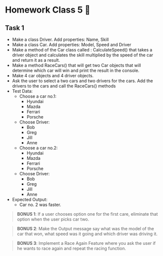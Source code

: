# Homework Class 5 📒

## Task 1
* Make a class Driver. Add properties: Name, Skill
* Make a class Car. Add properties: Model, Speed and Driver
* Make a method of the Car class called : CalculateSpeed() that takes a driver object and calculates the skill multiplied by the speed of the car and return it as a result.
* Make a method RaceCars() that will get two Car objects that will determine which car will win and print the result in the console. 
* Make 4 car objects and 4 driver objects.
* Ask the user to select a two cars and two drivers for the cars. Add the drivers to the cars and call the RaceCars() methods
* Test Data:
  * Choose a car no.1: 
    * Hyundai
    * Mazda
    * Ferrari
    * Porsche
  * Choose Driver:
    * Bob
    * Greg
    * Jill
    * Anne
  * Choose a car no.2:
    * Hyundai
    * Mazda
    * Ferrari
    * Porsche
  * Choose Driver:
    * Bob
    * Greg
    * Jill
    * Anne
* Expected Output:
  * Car no. 2 was faster.

> **BONUS 1**: If a user chooses option one for the first care, eliminate that option when the user picks car two. 

> **BONUS 2**: Make the Output message say what was the model of the car that won, what speed was it going and which driver was driving it.

> **BONUS 3**: Implement a Race Again Feature where you ask the user if he wants to race again and repeat the racing function.